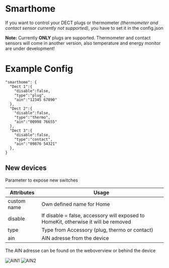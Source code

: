 # Smarthome

If you want to control your DECT plugs or thermometer _(thermometer and contact sensor currently not supported)_, you have to set it in the config.json

**Note:** Currently **ONLY** plugs are supported. Thermometer and contact sensors will come in another version, also temperature and energy monitor are under development!
# Example Config

```
"smarthome": {
  "Dect 1":{
    "disable":false,
    "type":"plug",
    "ain":"12345 67890"
  },
  "Dect 2":{
    "disable":false,
    "type":"thermo",
    "ain":"00998 76655"
  },
  "Dect 3":{
    "disable":false,
    "type":"contact",
    "ain":"09876 54321"
  },
}
```

## New devices
Parameter to expose new switches

| Attributes | Usage |
|------------|-------|
| custom name | Own defined name for Home |
| disable | If disable = false, accessory will exposed to HomeKit, otherwise it will be removed |
| type | Type from Accessory (plug, thermo or contact) |
| ain | AIN adresse from the device |


The AIN adresse can be found on the weboverview or behind the device

<img src="https://github.com/SeydX/homebridge-fritz-platform/blob/master/docs/images/ain1.jpg" align="center" alt="AIN1">
<img src="https://github.com/SeydX/homebridge-fritz-platform/blob/master/docs/images/ain2.jpg" align="center" alt="AIN2">
